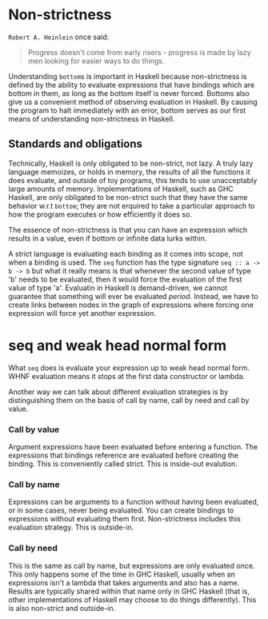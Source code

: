 # Non-strictness

`Robert A. Heinlein` once said:

> Progress doesn't come from early risers - progress is made by lazy men looking
> for easier ways to do things.

Understanding `bottom`s is important in Haskell because non-strictness is
defined by the ability to evaluate expressions that have bindings which are
bottom in them, as long as the bottom itself is never forced. Bottoms also give
us a convenient method of observing evaluation in Haskell. By causing the
program to halt immediately with an error, bottom serves as our first means of
understanding non-strictness in Haskell.

## Standards and obligations

Technically, Haskell is only obligated to be non-strict, not lazy. A truly lazy
language memoizes, or holds in memory, the results of all the functions it does
evaluate, and outside of toy programs, this tends to use unacceptably large
amounts of memory. Implementations of Haskell, such as GHC Haskell, are only
obligated to be non-strict such that they have the same behavior w.r.t
`bottom`; they are not erquired to take a particular approach to how the
program executes or how efficiently it does so.
 
The essence of non-strictness is that you can have an expression which results
in a value, even if bottom or infinite data lurks within.

A strict language is evaluating each binding as it comes into scope, not when a
binding is used. The `seq` function has the type signature `seq :: a -> b -> b`
but what it really means is that whenever the second value of type 'b' needs to
be evaluated, then it would force the evaluation of the first value of type
'a'. Evaluatin in Haskell is demand-driven, we cannot guarantee that something
will ever be evaluated *period*. Instead, we have to create links between nodes
in the graph of expressions where forcing one expression will force yet another
expression.
 
# seq and weak head normal form

What `seq` does is evaluate your expression up to weak head normal form. WHNF
evaluation means it stops at the first data constructor or lambda. 

Another way we can talk about different evaluation strategies is by
distinguishing them on the basis of call by name, call by need and call by
value.

### Call by value

Argument expressions have been evaluated before entering a function. The
expressions that bindings reference are evaluated before creating the binding.
This is conveniently called strict. This is inside-out evalution.

### Call by name

Expressions can be arguments to a function without having been evaluated, or in
some cases, never being evaluated. You can create bindings to expressions
without evaluating them first. Non-strictness includes this evaluation
strategy. This is outside-in.

### Call by need

This is the same as call by name, but expressions are only evaluated once. This
only happens some of the time in GHC Haskell, usually when an expressions isn't
a lambda that takes arguments and also has a name. Results are typically shared
within that name only in GHC Haskell (that is, other implementations of Haskell
may choose to do things differently). This is also non-strict and outside-in.

